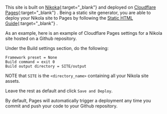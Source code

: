 This site is built on [Nikoka](https://getnikola.com/){:target="_blank"}  and deployed on [Cloudflare Pages](https://pages.cloudflare.com/){:target="_blank"} . Being a static site generator, you are able to deploy your Nikola site to Pages by following the [Static HTML Guide](https://developers.cloudflare.com/pages/framework-guides/deploy-anything/){:target="_blank"} .

As an example, here is an example of Cloudflare Pages settings for a Nikola site hosted on a Github repository.

Under the Build settings section, do the following:
```
Framework preset = None
Build command = exit 0
Build output directory = SITE/output 
```
NOTE that `SITE` is the `<directory_name>` containing all your Nikola site assets.

Leave the rest as default and click `Save and Deploy`. 

By default, Pages will automatically trigger a deployment any time you commit and push your code to your Github repository.
